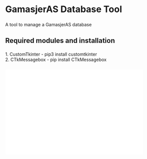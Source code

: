 <h1 align="left">GamasjerAS Database Tool</h1>

###

<p align="left">A tool to manage a GamasjerAS database</p>

###

<h2 align="left">Required modules and installation</h2>

###

<p align="left">1. CustomTkinter - pip3 install customtkinter<br>2. CTkMessagebox - pip install CTkMessagebox</p>

###

<div align="left">
  <img height="270" src="/logo.png"  />
</div>

###
